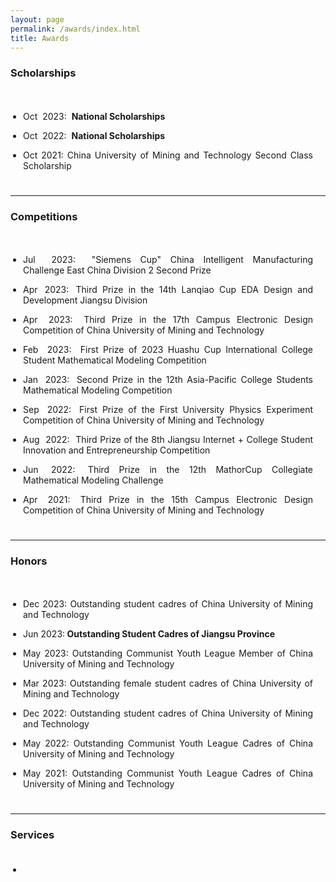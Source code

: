 ```yaml
---
layout: page
permalink: /awards/index.html
title: Awards
---
```


### Scholarships

<style>
p {
  text-align: justify;
}
p.margin{

    margin-bottom: 3px;
}

span.thick {
  font-weight: bold;
}
ul {
  padding: 20px;
}
</style>

<ul>
<li><div><p class="margin">Oct&nbsp;&nbsp;2023:&nbsp;&nbsp;<span class="thick">National Scholarships</span></p></div></li>
<li><div><p class="margin">Oct&nbsp;&nbsp;2022:&nbsp;&nbsp;<span class="thick">National Scholarships</span></p></div></li>
  <li><div><p class="margin">Oct&nbsp;2021:&nbsp;China University of Mining and Technology Second Class Scholarship</p></div></li>
</ul>


------

### Competitions

<style>
p {
  text-align: justify;
}

p.margin{

    margin-bottom: 3px;
}
ul {
  padding: 20px;
}

</style>

<body>

<ul>
  <li><div>
  <p class="margin"><h style="word-spacing:11px">Jul 2023: </h>"Siemens Cup" China Intelligent Manufacturing Challenge East China Division 2 Second Prize </p></div></li>
  <li><div>
  <p class="margin"><h style="word-spacing:3px">Apr 2023: </h>Third Prize in the 14th Lanqiao Cup EDA Design and Development Jiangsu Division </p></div></li>
  <li><div>
  <p class="margin"><h style="word-spacing:7px">Apr 2023: </h>Third Prize in the 17th Campus Electronic Design Competition of China University of Mining and Technology</p></div></li>
  <li><div>
  <p class="margin"><h style="word-spacing:7px">Feb 2023: </h>First Prize of 2023 Huashu Cup International College Student Mathematical Modeling Competition</p></div></li>
  <li><div>
  <p class="margin"><h style="word-spacing:5px">Jan 2023: </h>Second Prize in the 12th Asia-Pacific College Students Mathematical Modeling Competition</p></div></li>
  <li><div>
  <p class="margin"><h style="word-spacing:5px">Sep 2022: </h>First Prize of the First University Physics Experiment Competition of China University of Mining and Technology</p></div></li>
  <li><div>
  <p class="margin"><h style="word-spacing:5px">Aug 2022: </h>Third Prize of the 8th Jiangsu Internet + College Student Innovation and Entrepreneurship Competition </p></div></li>
  <li><div>
  <p class="margin"><h style="word-spacing:5px">Jun 2022: </h>Third Prize in the 12th MathorCup Collegiate Mathematical Modeling Challenge  </p></div></li>
  <li><div>
  <p class="margin"><h style="word-spacing:5px">Apr 2021: </h>Third Prize in the 15th Campus Electronic Design Competition of China University of Mining and Technology  </p></div></li>
</ul>

</body>

------

### Honors

<style>
p {
  text-align: justify;
}
p.margin{

    margin-bottom: 5px;
}
span.thick {
  font-weight: bold;
}
ul {
  padding: 20px;
}
</style>

<body>

<ul>
<li><div><p class="margin">Dec 2023: Outstanding student cadres of China University of Mining and Technology </p></div></li>
<li><div><p class="margin">Jun 2023:<span class="thick"> Outstanding Student Cadres of Jiangsu Province </span></p></div></li>
  <li><div>
  <p class="margin">May 2023: Outstanding Communist Youth League Member of China University of Mining and Technology</p></div></li>
  <li><div>
  <p class="margin">Mar 2023: Outstanding female student cadres of China University of Mining and Technology</p></div></li>
  <li><div>
  <p class="margin">Dec 2022: Outstanding student cadres of China University of Mining and Technology</p></div></li>
  <li><div>
  <p class="margin">May 2022: Outstanding Communist Youth League Cadres of China University of Mining and Technology</p></div></li>
  <li><div>
  <p class="margin">May 2021: Outstanding Communist Youth League Cadres of China University of Mining and Technology </p></div></li>
</ul>

</body>

------

### Services

- 
